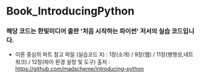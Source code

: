 # Book_IntroducingPython
### 해당 코드는 한빛미디어 출판 '처음 시작하는 파이썬' 저서의 실습 코드입니다.
- 이론 중심의 파트 참고 파일 (실습코드 X) : 1장(소개) / 9장(웹) / 11장(병행성,네트워크) / 12장(파이 환경 설정 및 도구)
출처 : https://github.com/madscheme/introducing-python
